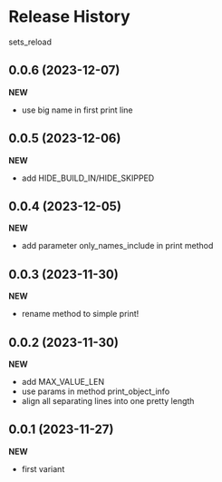 Release History
===============

sets_reload

0.0.6 (2023-12-07)
-------------------
**NEW**
- use big name in first print line

0.0.5 (2023-12-06)
-------------------
**NEW**
- add HIDE_BUILD_IN/HIDE_SKIPPED

0.0.4 (2023-12-05)
-------------------
**NEW**
- add parameter only_names_include in print method

0.0.3 (2023-11-30)
-------------------
**NEW**
- rename method to simple print! 

0.0.2 (2023-11-30)
-------------------
**NEW**
- add MAX_VALUE_LEN
- use params in method print_object_info
- align all separating lines into one pretty length

0.0.1 (2023-11-27)
-------------------
**NEW**
- first variant
